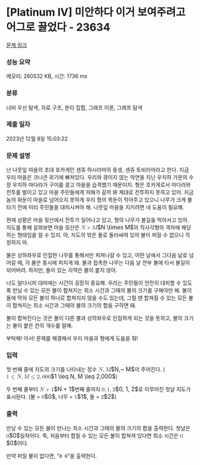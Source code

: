 # [Platinum IV] 미안하다 이거 보여주려고 어그로 끌었다 - 23634 

[문제 링크](https://www.acmicpc.net/problem/23634) 

### 성능 요약

메모리: 260532 KB, 시간: 1736 ms

### 분류

너비 우선 탐색, 자료 구조, 분리 집합, 그래프 이론, 그래프 탐색

### 제출 일자

2023년 12월 8일 15:03:22

### 문제 설명

<p>난 나뭇잎 마을의 초대 호카게인 센쥬 하시라마의 동생, 센쥬 토비라마라고 한다. 지금 우리 마을은 크나큰 위기에 빠져있다. 우리와 끊이지 않는 악연을 지닌 우치하 가문의 수장 우치하 마다라가 구미를 끌고 마을을 습격했기 때문이지. 형은 호카게로서 마다라와 전투를 벌이고 있고 마을 주민들에게 피해가 갈까 봐 제대로 전투하지 못하고 있어. 지금 놈의 화둔이 마을로 넘어오지 못하게 우리 형의 목둔이 막아주고 있으니 나무가 크게 불타기 전에 미리 주민들을 대피시켜야 해. 나뭇잎 마을을 지키려면 네 도움이 필요해. </p>

<p>현재 상황은 마을 뒷산에서 전투가 일어나고 있고, 형의 나무가 불길을 막아서고 있어. 지도를 통해 살펴보면 마을 뒷산은 <mjx-container class="MathJax" jax="CHTML" style="font-size: 109%; position: relative;"><mjx-math class="MJX-TEX" aria-hidden="true"><mjx-mi class="mjx-i"><mjx-c class="mjx-c1D441 TEX-I"></mjx-c></mjx-mi><mjx-mo class="mjx-n" space="3"><mjx-c class="mjx-cD7"></mjx-c></mjx-mo><mjx-mi class="mjx-i" space="3"><mjx-c class="mjx-c1D440 TEX-I"></mjx-c></mjx-mi></mjx-math><mjx-assistive-mml unselectable="on" display="inline"><math xmlns="http://www.w3.org/1998/Math/MathML"><mi>N</mi><mo>×</mo><mi>M</mi></math></mjx-assistive-mml><span aria-hidden="true" class="no-mathjax mjx-copytext">$N \times M$</span></mjx-container>의 직사각형의 격자에 해당하는 형태임을 알 수 있지. 아, 지도의 밖은 돌로 둘러싸여 있어 불이 퍼질 수 없으니 걱정하지 마.</p>

<p>불은 상하좌우로 인접한 나무를 통해서만 퍼져나갈 수 있고, 어떤 날에서 그다음 날로 넘어갈 때, 각 불은 동시에 퍼지게 돼. 불과 접촉한 나무는 다음 날 전부 불에 타서 불길이 되어버려. 하지만, 돌이 있는 지역은 불이 붙지 않아. </p>

<p>너도 알다시피 대피에는 시간이 굉장히 중요해. 우리는 주민들이 안전히 대피할 수 있도록 만날 수 있는 모든 불이 합쳐지는 최소 시간과 그때의 불의 크기를 구해야만 해. 불이 돌에 막혀 모든 불이 하나로 합쳐지지 않을 수도 있는데, 그럴 땐 합쳐질 수 있는 모든 불이 합쳐지는 최소 시간과 그때의 불의 크기의 합을 구하면 돼.</p>

<p>불이 합쳐진다는 것은 불이 다른 불과 상하좌우로 인접하게 되는 것을 뜻하고, 불의 크기는 불이 붙은 칸의 개수를 말해.</p>

<p>부탁해! 어서! 문제를 해결해서 우리 마을과 형에게 도움을 줘!</p>

### 입력 

 <p>첫 번째 줄에 지도의 크기를 나타내는 정수 <mjx-container class="MathJax" jax="CHTML" style="font-size: 109%; position: relative;"><mjx-math class="MJX-TEX" aria-hidden="true"><mjx-mi class="mjx-i"><mjx-c class="mjx-c1D441 TEX-I"></mjx-c></mjx-mi><mjx-mo class="mjx-n"><mjx-c class="mjx-c2C"></mjx-c></mjx-mo><mjx-mtext class="mjx-n" space="2"><mjx-c class="mjx-cA0"></mjx-c></mjx-mtext><mjx-mi class="mjx-i"><mjx-c class="mjx-c1D440 TEX-I"></mjx-c></mjx-mi></mjx-math><mjx-assistive-mml unselectable="on" display="inline"><math xmlns="http://www.w3.org/1998/Math/MathML"><mi>N</mi><mo>,</mo><mtext> </mtext><mi>M</mi></math></mjx-assistive-mml><span aria-hidden="true" class="no-mathjax mjx-copytext">$N,~ M$</span></mjx-container>이 주어진다. (<mjx-container class="MathJax" jax="CHTML" style="font-size: 109%; position: relative;"><mjx-math class="MJX-TEX" aria-hidden="true"><mjx-mn class="mjx-n"><mjx-c class="mjx-c31"></mjx-c></mjx-mn><mjx-mo class="mjx-n" space="4"><mjx-c class="mjx-c2264"></mjx-c></mjx-mo><mjx-mi class="mjx-i" space="4"><mjx-c class="mjx-c1D441 TEX-I"></mjx-c></mjx-mi><mjx-mo class="mjx-n"><mjx-c class="mjx-c2C"></mjx-c></mjx-mo><mjx-mi class="mjx-i" space="2"><mjx-c class="mjx-c1D440 TEX-I"></mjx-c></mjx-mi><mjx-mo class="mjx-n" space="4"><mjx-c class="mjx-c2264"></mjx-c></mjx-mo><mjx-mn class="mjx-n" space="4"><mjx-c class="mjx-c32"></mjx-c></mjx-mn><mjx-mo class="mjx-n"><mjx-c class="mjx-c2C"></mjx-c></mjx-mo><mjx-mn class="mjx-n" space="2"><mjx-c class="mjx-c30"></mjx-c><mjx-c class="mjx-c30"></mjx-c><mjx-c class="mjx-c30"></mjx-c></mjx-mn></mjx-math><mjx-assistive-mml unselectable="on" display="inline"><math xmlns="http://www.w3.org/1998/Math/MathML"><mn>1</mn><mo>≤</mo><mi>N</mi><mo>,</mo><mi>M</mi><mo>≤</mo><mn>2</mn><mo>,</mo><mn>000</mn></math></mjx-assistive-mml><span aria-hidden="true" class="no-mathjax mjx-copytext">$1 \leq N, M \leq 2,000$</span></mjx-container>)</p>

<p>두 번째 줄부터 <mjx-container class="MathJax" jax="CHTML" style="font-size: 109%; position: relative;"><mjx-math class="MJX-TEX" aria-hidden="true"><mjx-mi class="mjx-i"><mjx-c class="mjx-c1D441 TEX-I"></mjx-c></mjx-mi><mjx-mo class="mjx-n" space="3"><mjx-c class="mjx-c2B"></mjx-c></mjx-mo><mjx-mn class="mjx-n" space="3"><mjx-c class="mjx-c31"></mjx-c></mjx-mn></mjx-math><mjx-assistive-mml unselectable="on" display="inline"><math xmlns="http://www.w3.org/1998/Math/MathML"><mi>N</mi><mo>+</mo><mn>1</mn></math></mjx-assistive-mml><span aria-hidden="true" class="no-mathjax mjx-copytext">$N + 1$</span></mjx-container>번째 줄까지 <mjx-container class="MathJax" jax="CHTML" style="font-size: 109%; position: relative;"><mjx-math class="MJX-TEX" aria-hidden="true"><mjx-mn class="mjx-n"><mjx-c class="mjx-c30"></mjx-c></mjx-mn><mjx-mo class="mjx-n"><mjx-c class="mjx-c2C"></mjx-c></mjx-mo><mjx-mn class="mjx-n" space="2"><mjx-c class="mjx-c31"></mjx-c></mjx-mn><mjx-mo class="mjx-n"><mjx-c class="mjx-c2C"></mjx-c></mjx-mo><mjx-mn class="mjx-n" space="2"><mjx-c class="mjx-c32"></mjx-c></mjx-mn></mjx-math><mjx-assistive-mml unselectable="on" display="inline"><math xmlns="http://www.w3.org/1998/Math/MathML"><mn>0</mn><mo>,</mo><mn>1</mn><mo>,</mo><mn>2</mn></math></mjx-assistive-mml><span aria-hidden="true" class="no-mathjax mjx-copytext">$0, 1, 2$</span></mjx-container>로 이루어진 첫날 지도가 표시된다. (불 = <mjx-container class="MathJax" jax="CHTML" style="font-size: 109%; position: relative;"><mjx-math class="MJX-TEX" aria-hidden="true"><mjx-mn class="mjx-n"><mjx-c class="mjx-c30"></mjx-c></mjx-mn></mjx-math><mjx-assistive-mml unselectable="on" display="inline"><math xmlns="http://www.w3.org/1998/Math/MathML"><mn>0</mn></math></mjx-assistive-mml><span aria-hidden="true" class="no-mathjax mjx-copytext">$0$</span></mjx-container>, 나무 = <mjx-container class="MathJax" jax="CHTML" style="font-size: 109%; position: relative;"><mjx-math class="MJX-TEX" aria-hidden="true"><mjx-mn class="mjx-n"><mjx-c class="mjx-c31"></mjx-c></mjx-mn></mjx-math><mjx-assistive-mml unselectable="on" display="inline"><math xmlns="http://www.w3.org/1998/Math/MathML"><mn>1</mn></math></mjx-assistive-mml><span aria-hidden="true" class="no-mathjax mjx-copytext">$1$</span></mjx-container>, 돌 = <mjx-container class="MathJax" jax="CHTML" style="font-size: 109%; position: relative;"><mjx-math class="MJX-TEX" aria-hidden="true"><mjx-mn class="mjx-n"><mjx-c class="mjx-c32"></mjx-c></mjx-mn></mjx-math><mjx-assistive-mml unselectable="on" display="inline"><math xmlns="http://www.w3.org/1998/Math/MathML"><mn>2</mn></math></mjx-assistive-mml><span aria-hidden="true" class="no-mathjax mjx-copytext">$2$</span></mjx-container>)</p>

### 출력 

 <p>만날 수 있는 모든 불이 만나는 최소 시간과 그때의 불의 크기의 합을 출력한다. 첫날은 <mjx-container class="MathJax" jax="CHTML" style="font-size: 109%; position: relative;"><mjx-math class="MJX-TEX" aria-hidden="true"><mjx-mn class="mjx-n"><mjx-c class="mjx-c30"></mjx-c></mjx-mn></mjx-math><mjx-assistive-mml unselectable="on" display="inline"><math xmlns="http://www.w3.org/1998/Math/MathML"><mn>0</mn></math></mjx-assistive-mml><span aria-hidden="true" class="no-mathjax mjx-copytext">$0$</span></mjx-container>일차이다. 즉, 처음부터 합칠 수 있는 모든 불이 합쳐져 있다면 최소 시간은 <mjx-container class="MathJax" jax="CHTML" style="font-size: 109%; position: relative;"><mjx-math class="MJX-TEX" aria-hidden="true"><mjx-mn class="mjx-n"><mjx-c class="mjx-c30"></mjx-c></mjx-mn></mjx-math><mjx-assistive-mml unselectable="on" display="inline"><math xmlns="http://www.w3.org/1998/Math/MathML"><mn>0</mn></math></mjx-assistive-mml><span aria-hidden="true" class="no-mathjax mjx-copytext">$0$</span></mjx-container>이다.</p>

<p>만약 퍼질 불이 없다면, "<code>0 0</code>"을 출력한다.</p>

